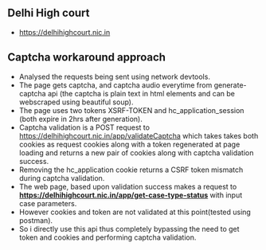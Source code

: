 ## Delhi High court
- https://delhihighcourt.nic.in

## Captcha workaround approach
- Analysed the requests being sent using network devtools.
- The page gets captcha, and captcha audio everytime from generate-captcha api (the captcha is plain text in html elements and can be webscraped using beautiful soup).
- The page uses two tokens XSRF-TOKEN and hc_application_session (both expire in 2hrs after generation).
- Captcha validation is a POST request to https://delhihighcourt.nic.in/app/validateCaptcha which takes takes both cookies as request cookies along with a token regenerated at page loading and returns a new pair of cookies along with captcha validation success.
- Removing the hc_application cookie returns a CSRF token mismatch during captcha validation.
- The web page, based upon validation success makes a request to **https://delhihighcourt.nic.in/app/get-case-type-status** with input case parameters.
- However cookies and token are not validated at this point(tested using postman).
- So i directly use this api thus completely bypassing the need to get token and cookies and performing captcha validation.

